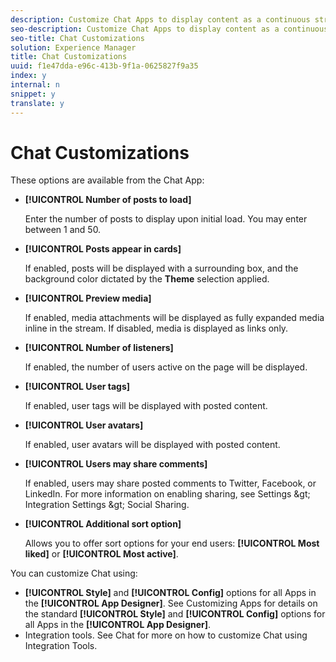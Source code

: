```yaml
---
description: Customize Chat Apps to display content as a continuous stream of unthreaded chat, allowing your audience to engage in real-time conversation around live events or announcements.
seo-description: Customize Chat Apps to display content as a continuous stream of unthreaded chat, allowing your audience to engage in real-time conversation around live events or announcements.
seo-title: Chat Customizations
solution: Experience Manager
title: Chat Customizations
uuid: f1e47dda-e96c-413b-9f1a-0625827f9a35
index: y
internal: n
snippet: y
translate: y
---
```


# Chat Customizations


<a id="section_kjf_111_sy"></a>

These options are available from the Chat App:

* **[!UICONTROL  Number of posts to load]**

  Enter the number of posts to display upon initial load. You may enter between 1 and 50.

* **[!UICONTROL  Posts appear in cards]**

  If enabled, posts will be displayed with a surrounding box, and the background color dictated by the **Theme** selection applied.

* **[!UICONTROL  Preview media]**

  If enabled, media attachments will be displayed as fully expanded media inline in the stream. If disabled, media is displayed as links only.

* **[!UICONTROL  Number of listeners]**

  If enabled, the number of users active on the page will be displayed.

* **[!UICONTROL  User tags]**

  If enabled, user tags will be displayed with posted content.

* **[!UICONTROL  User avatars]**

  If enabled, user avatars will be displayed with posted content.

* **[!UICONTROL  Users may share comments]**

  If enabled, users may share posted comments to Twitter, Facebook, or LinkedIn. For more information on enabling sharing, see Settings &amp;gt; Integration Settings &amp;gt; Social Sharing.

* **[!UICONTROL  Additional sort option]**

  Allows you to offer sort options for your end users: **[!UICONTROL  Most liked]** or **[!UICONTROL  Most active]**.

You can customize Chat using:

* **[!UICONTROL  Style]** and **[!UICONTROL  Config]** options for all Apps in the **[!UICONTROL  App Designer]**. See Customizing Apps for details on the standard **[!UICONTROL  Style]** and **[!UICONTROL  Config]** options for all Apps in the **[!UICONTROL  App Designer]**.
* Integration tools. See Chat for more on how to customize Chat using Integration Tools.
